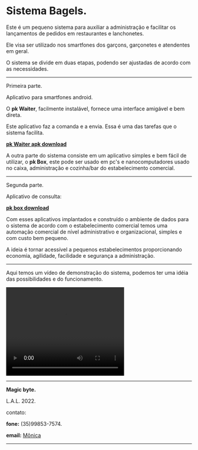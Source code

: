 # Sistema Bagels.

Este é um pequeno sistema para auxiliar a administração e facilitar os lançamentos de pedidos em restaurantes e lanchonetes.

Ele visa ser utilizado nos smartfones dos garçons, garçonetes e atendentes em geral.

O sistema se divide em duas etapas, podendo ser ajustadas de acordo com as necessidades.

---

Primeira parte.

Aplicativo para smartfones android.

O **pk Waiter**, facilmente instalável, fornece uma interface amigável e bem direta.

Este aplicativo faz a comanda e a envia. Essa é uma das tarefas que o sistema facilita.

[**pk Waiter apk download**](https://asl-sl.com.br/bagels/pkWaiter-1.0-armeabi-v7a-debug.apk)

A outra parte do sistema consiste em um aplicativo simples e bem fácil de utilizar, o **pk Box**, este pode ser usado em pc's e nanocomputadores usado no caixa, administração e cozinha/bar do estabelecimento comercial.


---

Segunda parte.

Aplicativo de consulta:

[**pk box download**](pkbox.py)

Com esses aplicativos implantados e construído o ambiente de dados para o sistema de acordo com o estabelecimento comercial temos uma automação comercial de nível administrativo e organizacional, simples e com custo bem pequeno.

A ideia é tornar acessível a pequenos estabelecimentos proporcionando economia, agilidade, facilidade e segurança a administração.

---

Aqui temos um vídeo de demonstração do sistema, podemos ter uma idéia das possibilidades e do funcionamento.

<video width="320" height="240" controls>
  <source src="bagels.mp4" type="video/mp4">
</video>

---
**Magic byte.**

L.A.L. 2022.

contato:

**fone:** (35)99853-7574.

**email:** [Mônica](mailto:monijucodoro@gmail.com) 




---
